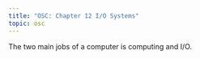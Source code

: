 ```yaml
---
title: "OSC: Chapter 12 I/O Systems"
topic: osc
---
```


The two main jobs of a computer is computing and I/O.
